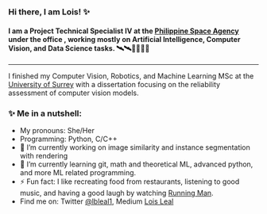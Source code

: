 ### Hi there, I am Lois! ✨
#### I am a Project Technical Specialist IV at the [Philippine Space Agency](https://philsa.gov.ph/) under the office , working mostly on Artificial Intelligence, Computer Vision, and Data Science tasks. 🛰️🛰️👩‍💻👩‍💻
---
I finished my Computer Vision, Robotics, and Machine Learning MSc at the [University of Surrey](https://www.surrey.ac.uk/) with a dissertation focusing on the reliability assessment of computer vision models. 

### ✨  Me in a nutshell:
* My pronouns: She/Her
* Programming: Python, C/C++
* 🔭 I’m currently working on image similarity and instance segmentation with rendering
* 🌱 I’m currently learning git, math and theoretical ML, advanced python, and more ML related programming.
* ⚡ Fun fact: I like recreating food from restaurants, listening to good music, and having a good laugh by watching [Running Man](https://programs.sbs.co.kr/en/enter/runningman/main).
* Find me on: Twitter [@lbleal1](https://twitter.com/lbleal1), Medium [Lois Leal](https://lbleal1.medium.com/)

